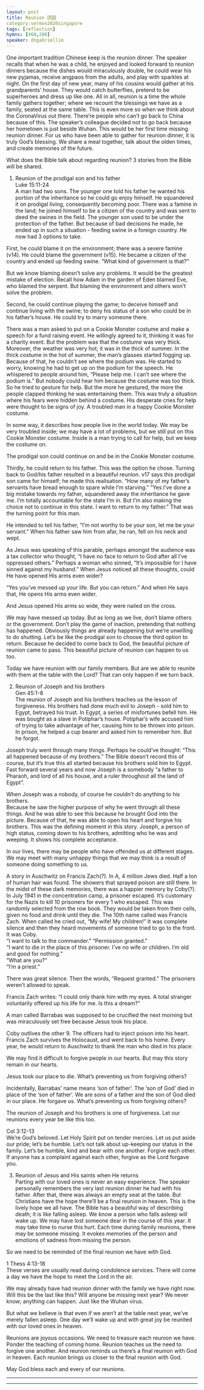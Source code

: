 ```yaml
---  
layout: post  
title: Reunion 团圆  
category:sermon2020singapore  
tags: [reflection]  
hymns: [468,208]  
speaker: dngabriellim  
---  
```

One important tradition Chinese keep is the reunion dinner. The speaker recalls that when he was a child, he enjoyed and looked forward to reunion dinners because the dishes would miraculously double, he could wear his new pyjamas, receive angpaos from the adults, and play with sparkles at night. On the first day of new year, many of his cousins would gather at his grandparents’ house. They would catch butterflies, pretend to be superheroes and dress up like one. All in all, reunion is a time the whole family gathers together; where we recount the blessings we have as a family, seated at the same table. This is even more so when we think about the CoronaVirus out there. There’re people who can’t go back to China because of this. The speaker’s colleague decided not to go back because her hometown is just beside Wuhan. This would be her first time missing reunion dinner. For us who have been able to gather for reunion dinner, it is truly God’s blessing. We share a meal together, talk about the olden times, and create memories of the future. 

What does the Bible talk about regarding reunion? 3 stories from the Bible will be shared. 

1. Reunion of the prodigal son and his father  
Luke 15:11-24  
A man had two sons. The younger one told his father he wanted his portion of the inheritance so he could go enjoy himself. He squandered it on prodigal living, consequently becoming poor. There was a famine in the land; he joined himself to be a citizen of the country and was sent to deed the swines in the field. The younger son used to be under the protection of the father. But because of bad decisions he made, he ended up in such a situation - feeding swine in a foreign country. He now had 3 options to take. 

First, he could blame it on the environment; there was a severe famine (v14). He could blame the government (v15). He became a citizen of the country and ended up feeding swine. “What kind of government is that?”

But we know blaming doesn’t solve any problems. It would be the greatest mistake of election. Recall how Adam in the garden of Eden blamed Eve, who blamed the serpent. But blaming the environment and others won’t solve the problem. 

Second, he could continue playing the game; to deceive himself and continue living with the swine; to deny his status of a son who could be in his father’s house. He could try to marry someone there. 

There was a man asked to put on a Cookie Monster costume and make a speech for a fund raising event. He willingly agreed to it, thinking it was for a charity event. But the problem was that the costume was very thick. Moreover, the weather was very hot; it was in the thick of summer. In the thick costume in the hot of summer, the man’s glasses started fogging up. Because of that, he couldn’t see where the podium was. He started to worry, knowing he had to get up on the podium for the speech. He whispered to people around him, “Please help me. I can’t see where the podium is.” But nobody could hear him because the costume was too thick. So he tried to gesture for help. But the more he gestured, the more the people clapped thinking he was entertaining them. This was truly a situation where his fears were hidden behind a costume. His desperate cries for help were thought to be signs of joy. A troubled man in a happy Cookie Monster costume. 

In some way, it describes how people live in the world today. We may be very troubled inside; we may have a lot of problems, but we still put on this Cookie Monster costume. Inside is a man trying to call for help, but we keep the costume on. 

The prodigal son could continue on and be in the Cookie Monster costume. 

Thirdly, he could return to his father. This was the option he chose. Turning back to God/his father resulted in a beautiful reunion. v17 says this prodigal son came for himself; he made this realisation. “How many of my father’s servants have bread enough to spare while I’m starving.” “Yes I’ve done a big mistake towards my father, squandered away the inheritance he gave me. I’m totally accountable for the state I’m in. But I’m also making the choice not to continue in this state. I want to return to my father.” That was the turning point for this man. 

He intended to tell his father, “I’m not worthy to be your son, let me be your servant.” When his father saw him from afar, he ran, fell on his neck and wept.

As Jesus was speaking of this parable, perhaps amongst the audience was a tax collector who thought, “I have no face to return to God after all I’ve oppressed others.” Perhaps a woman who sinned, “It’s impossible for I have sinned against my husband.” When Jesus noticed all these thoughts, could He have opened His arms even wider?

“Yes you’ve messed up your life. But you can return.” And when He says that, He opens His arms even wider. 

And Jesus opened His arms so wide, they were nailed on the cross. 

We may have messed up today. But as long as we live, don’t blame others or the government. Don’t play the game of inaction, pretending that nothing has happened. Obviously things are already happening but we’re unwilling to do shutting. Let’s be like the prodigal son to choose the third option to return. Because he decided to come back to God, the beautiful picture of reunion came to pass. This beautiful picture of reunion can happen to us too. 

Today we have reunion with our family members. But are we able to reunite with them at the table with the Lord? That can only happen if we turn back. 

2. Reunion of Joseph and his brothers  
Gen 45:1-8  
The reunion of Joseph and his brothers teaches us the lesson of forgiveness. His brothers had done much evil to Joseph - sold him to Egypt, betrayed his trust. In Egypt, a series of misfortunes befell him. He was bought as a slave in Potiphar’s house. Potiphar’s wife accused him of trying to take advantage of her, causing him to be thrown into prison. In prison, he helped a cup bearer and asked him to remember him. But he forgot. 

Joseph truly went through many things. Perhaps he could’ve thought: “This all happened because of my brothers.” The Bible doesn’t record this of course, but it’s true this all started because his brothers sold him to Egypt. Fast forward several years and now Joseph is a somebody “a father to Pharaoh, and lord of all his house, and a ruler throughout all the land of Egypt”. 

When Joseph was a nobody, of course he couldn’t do anything to his brothers.  
Because he saw the higher purpose of why he went through all these things. And he was able to see this because he brought God into the picture. Because of that, he was able to open his heart and forgive his brothers. This was the defining moment in this story. Joseph, a person of high status, coming down to his brothers, admitting who he was and weeping. It shows his complete acceptance. 

In our lives, there may be people who have offended us at different stages. We may meet with many unhappy things that we may think is a result of someone doing something to us. 

A story in Auschwitz on Francis Zach(?). In A, 4 million Jews died. Half a ton of human hair was found. The showers that sprayed poison are still there. In the midst of these dark memories, there was a happier memory by Coby(?). In July 1941 in the concentration camp, a prisoner escaped. It’s customary for the Nazis to kill 10 prisoners for every 1 who escaped. This was randomly selected from the row book. They would be taken from their cells, given no food and drink until they die. The 10th name called was Francis Zach. When called he cried out, “My wife! My children!” It was complete silence and then they heard movements of someone tried to go to the front. It was Coby.  
“I want to talk to the commander.” “Permission granted.”  
“I want to die in the place of this prisoner. I’ve no wife or children. I’m old and good for nothing.”  
“What are you?”  
“I’m a priest.”

There was great silence. Then the words, “Request granted.” The prisoners weren’t allowed to speak. 

Francis Zach writes: “I could only thank him with my eyes. A total stranger voluntarily offered up his life for me. Is this a dream?”

A man called Barrabas was supposed to be crucified the next morning but was miraculously set free because Jesus took his place. 

Coby outlives the other 9. The officers had to inject poison into his heart. Francis Zach survives the Holocaust, and went back to his home. Every year, he would return to Auschwitz to thank the man who died in his place. 

We may find it difficult to forgive people in our hearts. But may this story remain in our hearts. 

Jesus took our place to die. What’s preventing us from forgiving others?

Incidentally, Barrabas’ name means ‘son of father’. The ‘son of God’ died in place of the ‘son of father’. We are sons of a father and the son of God died in our place. He forgave us. What’s preventing us from forgiving others?

The reunion of Joseph and his brothers is one of forgiveness. Let our reunions every year be like this too. 

Col 3:12-13  
We’re God’s beloved. Let Holy Spirit put on tender mercies. Let us put aside our pride; let’s be humble. Let’s not talk about up-keeping our status in the family. Let’s be humble, kind and bear with one another. Forgive each other. If anyone has a complaint against each other, forgive as the Lord forgave you. 

3. Reunion of Jesus and His saints when He returns  
Parting with our loved ones is never an easy experience. The speaker personally remembers the very last reunion dinner he had with his father. After that, there was always an empty seat at the table. But Christians have the hope there’ll be a final reunion in heaven. This is the lively hope we all have. The Bible has a beautiful way of describing death; it is like falling asleep. We know a person who falls asleep will wake up. We may have lost someone dear in the course of this year. It may take time to nurse this hurt. Each time during family reunions, there may be someone missing. It evokes memories of the person and emotions of sadness from missing the person.

So we need to be reminded of the final reunion we have with God. 

1 Thess 4:13-18  
These verses are usually read during condolence services. There will come a day we have the hope to meet the Lord in the air. 

We may already have had reunion dinner with the family we have right now. Will this be the last like this? Will anyone be missing next year? We never know; anything can happen. Just like the Wuhan virus. 

But what we believe is that even if we aren’t at the table next year, we’ve merely fallen asleep. One day we’ll wake up and with great joy be reunited with our loved ones in heaven. 

Reunions are joyous occasions. We need to treasure each reunion we have. Ponder the teaching of coming home. Reunion teaches us the need to forgive one another. And reunion reminds us there’s a final reunion with God in heaven. Each reunion brings us closer to the final reunion with God.

May God bless each and every of our reunions.  
 
----  
****
